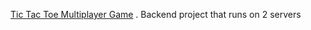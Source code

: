 [Tic Tac Toe Multiplayer Game](https://amirovalex.github.io/game/) . Backend project that runs on 2 servers
